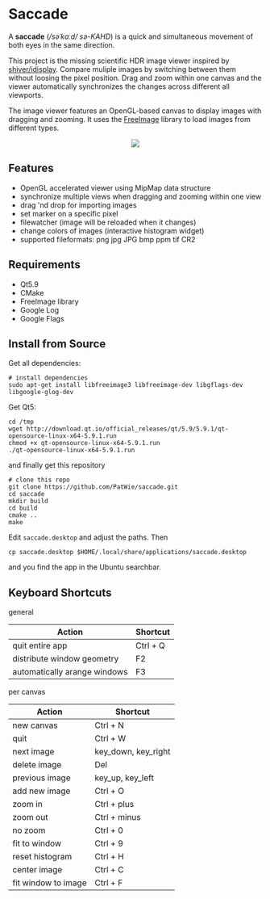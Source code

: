  # Saccade

 A **saccade** (*/səˈkɑːd/ sə-KAHD*) is a quick and simultaneous movement of both eyes in the same direction.

This project is the missing scientific HDR image viewer inspired by [shiver/idisplay](https://sourceforge.net/p/shiver/idisplay). Compare muliple images by switching between them without loosing the pixel position. Drag and zoom within one canvas and the viewer automatically synchronizes the changes across different all viewports.

The image viewer features an OpenGL-based canvas to display images with dragging and zooming. It uses the [FreeImage](freeimage.sourceforge.net) library to load images from different types.

<p align="center"> <img src="https://github.com/patwie-stuff/img/blob/master/screenshot.gif?raw=true"> </p>

## Features

- OpenGL accelerated viewer using MipMap data structure
- synchronize multiple views when dragging and zooming within one view
- drag 'nd drop for importing images
- set marker on a specific pixel
- filewatcher (image will be reloaded when it changes)
- change colors of images (interactive histogram widget)
- supported fileformats: png jpg JPG bmp ppm tif CR2

## Requirements

- Qt5.9
- CMake
- FreeImage library
- Google Log
- Google Flags

## Install from Source

Get all dependencies:

    # install dependencies
    sudo apt-get install libfreeimage3 libfreeimage-dev libgflags-dev libgoogle-glog-dev

Get Qt5:

    cd /tmp
    wget http://download.qt.io/official_releases/qt/5.9/5.9.1/qt-opensource-linux-x64-5.9.1.run
    chmod +x qt-opensource-linux-x64-5.9.1.run
    ./qt-opensource-linux-x64-5.9.1.run


and finally get this repository

    # clone this repo
    git clone https://github.com/PatWie/saccade.git
    cd saccade
    mkdir build
    cd build
    cmake ..
    make

Edit `saccade.desktop` and adjust the paths. Then 

    cp saccade.desktop $HOME/.local/share/applications/saccade.desktop

and you find the app in the Ubuntu searchbar.

## Keyboard Shortcuts

general

| Action                       | Shortcut            |
| ------                       | ------              |
| quit entire app              | Ctrl + Q            |
| distribute window geometry   | F2                  |
| automatically arange windows | F3                  |

per canvas

| Action                       | Shortcut            |
| ------                       | ------              |
| new canvas                   | Ctrl + N            |
| quit                         | Ctrl + W            |
| next image                   | key_down, key_right |
| delete image                 | Del                 |
| previous image               | key_up, key_left    |
| add new image                | Ctrl + O            |
| zoom in                      | Ctrl + plus         |
| zoom out                     | Ctrl + minus        |
| no zoom                      | Ctrl + 0            |
| fit to window                | Ctrl + 9            |
| reset histogram              | Ctrl + H            |
| center image                 | Ctrl + C            |
| fit window to image          | Ctrl + F            |
